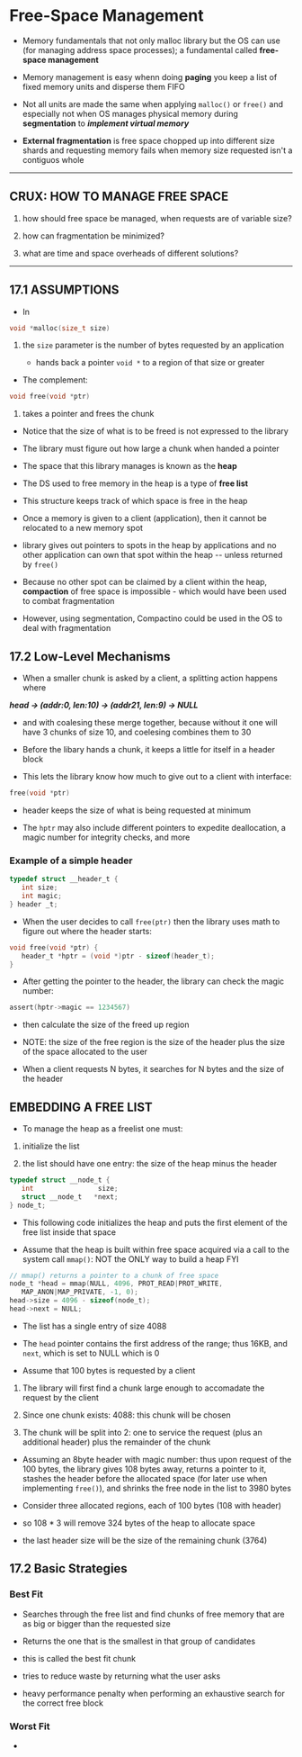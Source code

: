 # Free-Space Management

- Memory fundamentals that not only malloc library but the OS can use (for managing address space processes); a fundamental called **free-space management**

- Memory management is easy whenn doing **paging** you keep a list of fixed memory units and disperse them FIFO

- Not all units are made the same when applying `malloc()` or `free()` and especially not when OS manages physical memory during **segmentation** to **_implement virtual memory_**

- **External fragmentation** is free space chopped up into different size shards and requesting memory fails when memory size requested isn't a contiguos whole

---

## CRUX: HOW TO MANAGE FREE SPACE

1. how should free space be managed, when requests are of variable size?

2. how can fragmentation be minimized?

3. what are time and space overheads of different solutions?

---

## 17.1 ASSUMPTIONS

- In

```C
void *malloc(size_t size)
```

1. the `size` parameter is the number of bytes requested by an application

   - hands back a pointer `void *` to a region of that size or greater 

- The complement:

```C
void free(void *ptr)
```

1. takes a pointer and frees the chunk

- Notice that the size of what is to be freed is not expressed to the library

- The library must figure out how large a chunk when handed a pointer

- The space that this library manages is known as the **heap**

- The DS used to free memory in the heap is a type of **free list**

- This structure keeps track of which space is free in the heap

- Once a memory is given to a client (application), then it cannot be relocated to a new memory spot 

- library gives out pointers to spots in the heap by applications and no other application can own that spot within the heap -- unless returned by `free()`

- Because no other spot can be claimed by a client within the heap, **compaction** of free space is impossible - which would have been used to combat fragmentation

- However, using segmentation, Compactino could be used in the OS to deal with fragmentation

## 17.2 Low-Level Mechanisms

- When a smaller chunk is asked by a client, a splitting action happens where

**_head -> (addr:0, len:10) -> (addr21, len:9) -> NULL_**

- and with coalesing these merge together, because without it one will have 3 chunks of size 10, and coelesing combines them to 30

- Before the libary hands a chunk, it keeps a little for itself in a header block

- This lets the library know how much to give out to a client with interface:

```C
free(void *ptr)
```

- header keeps the size of what is being requested at minimum

- The `hptr` may also include different pointers to expedite deallocation, a magic number for integrity checks, and more

### Example of a simple header

```C
typedef struct __header_t {
   int size;
   int magic;
} header _t;
```

- When the user decides to call `free(ptr)` then the library uses math to figure out where the header starts:

```C
void free(void *ptr) {
   header_t *hptr = (void *)ptr - sizeof(header_t);
}
```

- After getting the pointer to the header, the library can check the magic number:

```C
assert(hptr->magic == 1234567)
```

- then calculate the size of the freed up region

- NOTE: the size of the free region is the size of the header plus the size of the space allocated to the user

- When a client requests N bytes, it searches for N bytes and the size of the header

## EMBEDDING A FREE LIST

- To manage the heap as a freelist one must:

1. initialize the list

2. the list should have one entry: the size of the heap minus the header

```C
typedef struct __node_t {
   int                size;
   struct __node_t   *next;
} node_t;
```

- This following code initializes the heap and puts the first element of the free list inside that space

- Assume that the heap is built within free space acquired via a call to the system call `mmap()`: NOT the ONLY way to build a heap FYI

```C
// mmap() returns a pointer to a chunk of free space
node_t *head = mmap(NULL, 4096, PROT_READ|PROT_WRITE,
   MAP_ANON|MAP_PRIVATE, -1, 0);
head->size = 4096 - sizeof(node_t);
head->next = NULL;
```

- The list has a single entry of size 4088

- The `head` pointer contains the first address of the range; thus 16KB, and `next`, which is set to NULL which is 0

- Assume that 100 bytes is requested by a client

1. The library will first find a chunk large enough to accomadate the request by the client

2. Since one chunk exists: 4088: this chunk will be chosen

3. The chunk will be split into 2: one to service the request (plus an additional header) plus the remainder of the chunk

- Assuming an 8byte header with magic number: thus upon request of the 100 bytes, the library gives 108 bytes away, returns a pointer to it, stashes the header before the allocated space (for later use when implementing `free()`), and shrinks the free node in the list to 3980 bytes

- Consider three allocated regions, each of 100 bytes (108 with header)

- so 108 * 3 will remove 324 bytes of the heap to allocate space

- the last header size will be the size of the remaining chunk (3764)

## 17.2 Basic Strategies

### Best Fit

- Searches through the free list and find chunks of free memory that are as big or bigger than the requested size

- Returns the one that is the smallest in that group of candidates

- this is called the best fit chunk 

- tries to reduce waste by returning what the user asks

- heavy performance penalty when performing an exhaustive search for the correct free block

### Worst Fit

- 